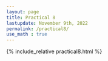 ```yaml
---
layout: page
title: Practical 8
lastupdate: November 9th, 2022
permalink: /practical8/
use_math : true
---
```


{% include_relative practical8.html %}
